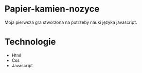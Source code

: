 # Papier-kamien-nozyce

Moja pierwsza gra stworzona na potrzeby nauki języka javascript. 

# Technologie
- Html
- Css
- Javascript

